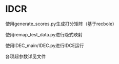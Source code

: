# IDCR

使用generate_scores.py生成打分矩阵（基于recbole）

使用remap_test_data.py进行隐式映射

使用IDEC_main/IDEC.py进行IDCE运行

各项超参数详见文件
